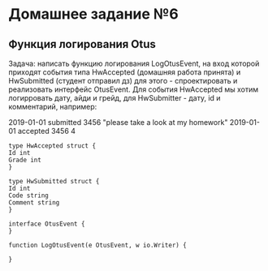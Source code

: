 # Домашнее задание №6
## Функция логирования Otus
Задача: написать функцию логирования LogOtusEvent, на вход которой приходят события типа HwAccepted (домашняя работа принята) и HwSubmitted (студент отправил дз) для этого - спроектировать и реализовать интерфейс OtusEvent. Для события HwAccepted мы хотим логирровать дату, айди и грейд, для HwSubmitter - дату, id и комментарий, например:

2019-01-01 submitted 3456 "please take a look at my homework"
2019-01-01 accepted 3456 4

```
type HwAccepted struct {
Id int
Grade int
}

type HwSubmitted struct {
Id int
Code string
Comment string
}

interface OtusEvent {
}

function LogOtusEvent(e OtusEvent, w io.Writer) {

}
```